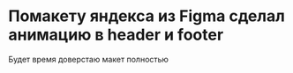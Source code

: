 # Помакету яндекса из Figma сделал анимацию в header и footer
Будет время доверстаю макет полностью
